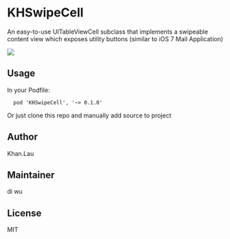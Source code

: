 # KHSwipeCell

An easy-to-use UITableViewCell subclass that implements a swipeable content view which exposes utility buttons (similar to iOS 7 Mail Application)

![](https://raw.githubusercontent.com/weekwood/KHSwipeCell/master/gif/KHSwipeCell.gif)

## Usage

In your Podfile:
```
  pod 'KHSwipeCell', '~> 0.1.0'
``` 
Or just clone this repo and manually add source to project

## Author

Khan.Lau

## Maintainer

di wu

## License
MIT
